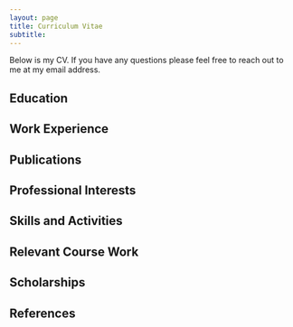 ```yaml
---
layout: page
title: Curriculum Vitae
subtitle: 
---
```


Below is my CV. If you have any questions please feel free to reach out to me at my email address.

## Education

## Work Experience

## Publications

## Professional Interests

## Skills and Activities

## Relevant Course Work

## Scholarships

## References

